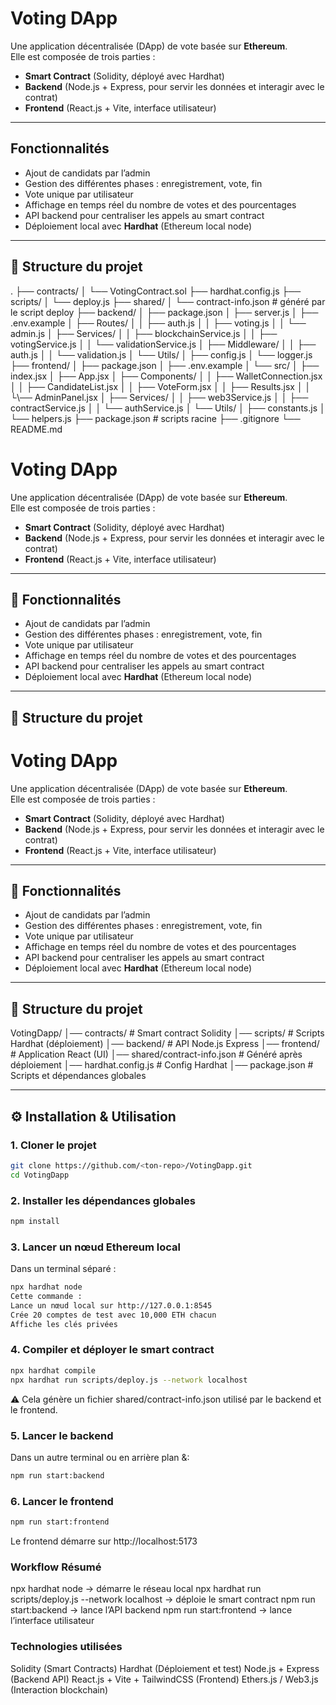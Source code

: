 # Voting DApp

Une application décentralisée (DApp) de vote basée sur **Ethereum**.  
Elle est composée de trois parties :
- **Smart Contract** (Solidity, déployé avec Hardhat)
- **Backend** (Node.js + Express, pour servir les données et interagir avec le contrat)
- **Frontend** (React.js + Vite, interface utilisateur)

---

## Fonctionnalités
- Ajout de candidats par l’admin
- Gestion des différentes phases : enregistrement, vote, fin
- Vote unique par utilisateur
- Affichage en temps réel du nombre de votes et des pourcentages
- API backend pour centraliser les appels au smart contract
- Déploiement local avec **Hardhat** (Ethereum local node)

---

## 📂 Structure du projet

.
├── contracts/
│ └── VotingContract.sol
├── hardhat.config.js
├── scripts/
│ └── deploy.js
├── shared/
│ └── contract-info.json # généré par le script deploy
├── backend/
│ ├── package.json
│ ├── server.js
│ ├── .env.example
│ ├── Routes/
│ │ ├── auth.js
│ │ ├── voting.js
│ │ └── admin.js
│ ├── Services/
│ │ ├── blockchainService.js
│ │ ├── votingService.js
│ │ └── validationService.js
│ ├── Middleware/
│ │ ├── auth.js
│ │ └── validation.js
│ └── Utils/
│ ├── config.js
│ └── logger.js
├── frontend/
│ ├── package.json
│ ├── .env.example
│ └── src/
│ ├── index.jsx
│ ├── App.jsx
│ ├── Components/
│ │ ├── WalletConnection.jsx
│ │ ├── CandidateList.jsx
│ │ ├── VoteForm.jsx
│ │ ├── Results.jsx
│ │ └\── AdminPanel.jsx
│ ├── Services/
│ │ ├── web3Service.js
│ │ ├── contractService.js
│ │ └── authService.js
│ └── Utils/
│ ├── constants.js
│ └── helpers.js
├── package.json # scripts racine
├── .gitignore
└── README.md


# Voting DApp

Une application décentralisée (DApp) de vote basée sur **Ethereum**.  
Elle est composée de trois parties :
- **Smart Contract** (Solidity, déployé avec Hardhat)
- **Backend** (Node.js + Express, pour servir les données et interagir avec le contrat)
- **Frontend** (React.js + Vite, interface utilisateur)

---

## 🚀 Fonctionnalités
- Ajout de candidats par l’admin
- Gestion des différentes phases : enregistrement, vote, fin
- Vote unique par utilisateur
- Affichage en temps réel du nombre de votes et des pourcentages
- API backend pour centraliser les appels au smart contract
- Déploiement local avec **Hardhat** (Ethereum local node)

---

## 📂 Structure du projet
# Voting DApp

Une application décentralisée (DApp) de vote basée sur **Ethereum**.  
Elle est composée de trois parties :
- **Smart Contract** (Solidity, déployé avec Hardhat)
- **Backend** (Node.js + Express, pour servir les données et interagir avec le contrat)
- **Frontend** (React.js + Vite, interface utilisateur)

---

## 🚀 Fonctionnalités
- Ajout de candidats par l’admin
- Gestion des différentes phases : enregistrement, vote, fin
- Vote unique par utilisateur
- Affichage en temps réel du nombre de votes et des pourcentages
- API backend pour centraliser les appels au smart contract
- Déploiement local avec **Hardhat** (Ethereum local node)

---

## 📂 Structure du projet
VotingDapp/
│── contracts/ # Smart contract Solidity
│── scripts/ # Scripts Hardhat (déploiement)
│── backend/ # API Node.js Express
│── frontend/ # Application React (UI)
│── shared/contract-info.json # Généré après déploiement
│── hardhat.config.js # Config Hardhat
│── package.json # Scripts et dépendances globales


---

## ⚙️ Installation & Utilisation

### 1. Cloner le projet
```bash
git clone https://github.com/<ton-repo>/VotingDapp.git
cd VotingDapp
```

### 2. Installer les dépendances globales
```bash
npm install
```

### 3. Lancer un nœud Ethereum local
Dans un terminal séparé :
```bash
npx hardhat node
Cette commande :
Lance un nœud local sur http://127.0.0.1:8545
Crée 20 comptes de test avec 10,000 ETH chacun
Affiche les clés privées
```

### 4. Compiler et déployer le smart contract
```bash
npx hardhat compile
npx hardhat run scripts/deploy.js --network localhost
```
⚠️ Cela génère un fichier shared/contract-info.json utilisé par le backend et le frontend.

### 5. Lancer le backend
Dans un autre terminal ou en arrière plan &:
```bash
npm run start:backend
```

### 6. Lancer le frontend

```bash
npm run start:frontend
```

Le frontend démarre sur http://localhost:5173


### Workflow Résumé
npx hardhat node → démarre le réseau local
npx hardhat run scripts/deploy.js --network localhost → déploie le smart contract
npm run start:backend → lance l’API backend
npm run start:frontend → lance l’interface utilisateur

### Technologies utilisées
Solidity (Smart Contracts)
Hardhat (Déploiement et test)
Node.js + Express (Backend API)
React.js + Vite + TailwindCSS (Frontend)
Ethers.js / Web3.js (Interaction blockchain)